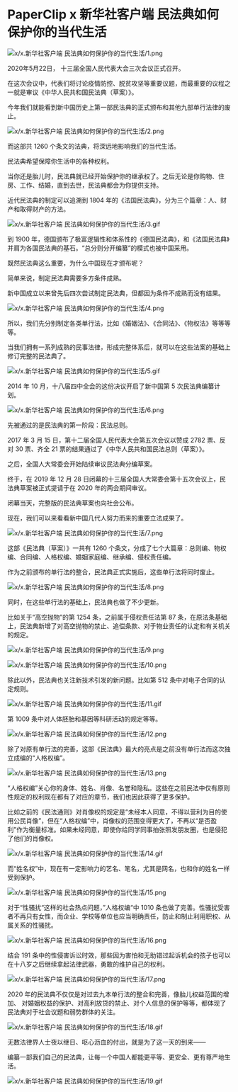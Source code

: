# PaperClip x 新华社客户端 民法典如何保护你的当代生活

![x/x.新华社客户端 民法典如何保护你的当代生活/1.png](https://cdn.jsdelivr.net/gh/just-prog/static/image/x/x.新华社客户端%20民法典如何保护你的当代生活/1.png)

2020年5月22日， 十三届全国人民代表大会三次会议正式召开。

在这次会议中，代表们将讨论疫情防控、脱贫攻坚等重要议题，而最重要的议程之一就是审议《中华人民共和国民法典（草案）》。

今年我们就能看到新中国历史上第一部民法典的正式颁布和其他九部单行法律的废止。

![x/x.新华社客户端 民法典如何保护你的当代生活/2.png](https://cdn.jsdelivr.net/gh/just-prog/static/image/x/x.新华社客户端%20民法典如何保护你的当代生活/2.png)

而这部共 1260 个条文的法典，将深远地影响我们的当代生活。

民法典希望保障你生活中的各种权利。

当你还是胎儿时，民法典就已经开始保护你的继承权了。之后无论是你购物、住房、工作、结婚，直到去世，民法典都会为你提供支持。

近代民法典的制定可以追溯到 1804 年的《法国民法典》，分为三个篇章：人、财产和取得财产的方法。

![x/x.新华社客户端 民法典如何保护你的当代生活/3.gif](https://cdn.jsdelivr.net/gh/just-prog/static/image/x/x.新华社客户端%20民法典如何保护你的当代生活/3.gif)

到 1900 年，德国颁布了极富逻辑性和体系性的《德国民法典》，和《法国民法典》并肩为各国民法典的基石。“总分则分开编纂”的模式也被中国采用。

既然民法典这么重要，为什么中国现在才颁布呢？

简单来说，制定民法典需要多方条件成熟。

新中国成立以来曾先后四次尝试制定民法典，但都因为条件不成熟而没有结果。

![x/x.新华社客户端 民法典如何保护你的当代生活/4.png](https://cdn.jsdelivr.net/gh/just-prog/static/image/x/x.新华社客户端%20民法典如何保护你的当代生活/4.png)

所以，我们先分别制定各类单行法，比如《婚姻法》、《合同法》、《物权法》等等等等。

当我们拥有一系列成熟的民事法律，形成完整体系后，就可以在这些法案的基础上修订完整的民法典了。

![x/x.新华社客户端 民法典如何保护你的当代生活/5.gif](https://cdn.jsdelivr.net/gh/just-prog/static/image/x/x.新华社客户端%20民法典如何保护你的当代生活/5.gif)

2014 年 10 月，十八届四中全会的这份决议开启了新中国第 5 次民法典编纂计划。

![x/x.新华社客户端 民法典如何保护你的当代生活/6.png](https://cdn.jsdelivr.net/gh/just-prog/static/image/x/x.新华社客户端%20民法典如何保护你的当代生活/6.png)

先被通过的是民法典的第一阶段：民法总则。

2017 年 3 月 15 日，第十二届全国人民代表大会第五次会议以赞成 2782 票、反对 30 票、齐全 21 票的结果通过了《中华人民共和国民法总则（草案）》。

之后，全国人大常委会开始陆续审议民法典分编草案。

终于，在 2019 年 12 月 28 日闭幕的十三届全国人大常委会第十五次会议上，民法典草案被正式提请于在 2020 年的两会期间审议。

闭幕当天，完整版的民法典草案也向社会公布。

现在，我们可以来看看新中国几代人努力而来的重要立法成果了。

![x/x.新华社客户端 民法典如何保护你的当代生活/7.png](https://cdn.jsdelivr.net/gh/just-prog/static/image/x/x.新华社客户端%20民法典如何保护你的当代生活/7.png)

这部《民法典（草案）》一共有 1260 个条文，分成了七个大篇章：总则编、物权编、合同编、人格权编、婚姻家庭编、继承编、侵权责任编。

作为之前颁布的单行法的整合，民法典正式实施后，这些单行法将同时废止。

![x/x.新华社客户端 民法典如何保护你的当代生活/8.png](https://cdn.jsdelivr.net/gh/just-prog/static/image/x/x.新华社客户端%20民法典如何保护你的当代生活/8.png)

同时，在这些单行法的基础上，民法典也做了不少更新。

比如关于“高空抛物”的第 1254 条，之前属于侵权责任法第 87 条，在原法条基础上，民法典新增了对高空抛物的禁止、追偿条款、对于物业责任的认定和有关机关的规定。

![x/x.新华社客户端 民法典如何保护你的当代生活/9.png](https://cdn.jsdelivr.net/gh/just-prog/static/image/x/x.新华社客户端%20民法典如何保护你的当代生活/9.png)

![x/x.新华社客户端 民法典如何保护你的当代生活/10.png](https://cdn.jsdelivr.net/gh/just-prog/static/image/x/x.新华社客户端%20民法典如何保护你的当代生活/10.png)

除此以外，民法典也关注新技术引发的新问题。比如第 512 条中对电子合同的认定规则。

![x/x.新华社客户端 民法典如何保护你的当代生活/11.gif](https://cdn.jsdelivr.net/gh/just-prog/static/image/x/x.新华社客户端%20民法典如何保护你的当代生活/11.gif)

第 1009 条中对人体胚胎和基因等科研活动的规定等等。

![x/x.新华社客户端 民法典如何保护你的当代生活/12.png](https://cdn.jsdelivr.net/gh/just-prog/static/image/x/x.新华社客户端%20民法典如何保护你的当代生活/12.png)

除了对原有单行法的完善，这部《民法典》最大的亮点是之前没有单行法而这次独立成编的“人格权编”。

![x/x.新华社客户端 民法典如何保护你的当代生活/13.png](https://cdn.jsdelivr.net/gh/just-prog/static/image/x/x.新华社客户端%20民法典如何保护你的当代生活/13.png)

“人格权编”关心你的身体、姓名、肖像、名誉和隐私。这些在之前民法中仅有原则性规定的权利现在都有了对应的章节，我们也因此获得了更多保护。

比如之前的《民法通则》对肖像权的规定是“未经本人同意，不得以营利为目的使用公民肖像”，但在“人格权编”中，肖像权的范围变得更大了，不再以“是否盈利”作为衡量标准。如果未经同意，即使你给同学同事拍张照发朋友圈，也是侵犯了他们的肖像权。

![x/x.新华社客户端 民法典如何保护你的当代生活/14.gif](https://cdn.jsdelivr.net/gh/just-prog/static/image/x/x.新华社客户端%20民法典如何保护你的当代生活/14.gif)

而“姓名权”中，现在有一定影响力的艺名、笔名，尤其是网名，也和你的姓名一样受到保护。

![x/x.新华社客户端 民法典如何保护你的当代生活/15.png](https://cdn.jsdelivr.net/gh/just-prog/static/image/x/x.新华社客户端%20民法典如何保护你的当代生活/15.png)

对于“性骚扰“这样的社会热点问题，”人格权编“中 1010 条也做了完善。性骚扰受害者不再只有女性，而企业、学校等单位也应当明确责任，防止和制止利用职权、从属关系的性骚扰。

![x/x.新华社客户端 民法典如何保护你的当代生活/16.png](https://cdn.jsdelivr.net/gh/just-prog/static/image/x/x.新华社客户端%20民法典如何保护你的当代生活/16.png)

结合 191 条中的性侵害诉讼时效，那些因为害怕和无助错过起诉机会的孩子也可以在十八岁之后继续拿起法律武器，勇敢的维护自己的权利。

![x/x.新华社客户端 民法典如何保护你的当代生活/17.png](https://cdn.jsdelivr.net/gh/just-prog/static/image/x/x.新华社客户端%20民法典如何保护你的当代生活/17.png)

2020 年的民法典不仅仅是对过去九本单行法的整合和完善，像胎儿权益范围的增加、 对婚姻权益的保护、对高利放贷的禁止、对个人信息的保护等等，都体现了民法典对于社会议题和弱势群体的关注。

![x/x.新华社客户端 民法典如何保护你的当代生活/18.gif](https://cdn.jsdelivr.net/gh/just-prog/static/image/x/x.新华社客户端%20民法典如何保护你的当代生活/18.gif)

无数法律界人士夜以继日、呕心沥血的付出，就是为了这一天的到来——

编纂一部我们自己的民法典，让每一个中国人都能更平等、更安全、更有尊严地生活。

![x/x.新华社客户端 民法典如何保护你的当代生活/19.gif](https://cdn.jsdelivr.net/gh/just-prog/static/image/x/x.新华社客户端%20民法典如何保护你的当代生活/19.gif)
